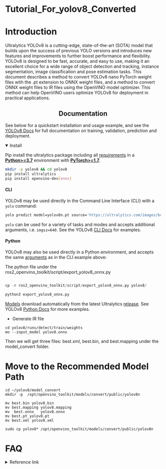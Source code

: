 # Tutorial_For_yolov8_Converted

# Introduction
Ultralytics YOLOv8 is a cutting-edge, state-of-the-art (SOTA) model that builds upon the success of previous YOLO versions and introduces new features and improvements to further boost performance and flexibility.
YOLOv8 is designed to be fast, accurate, and easy to use, making it an excellent choice for a wide range of object detection and tracking, instance segmentation,
image classification and pose estimation tasks.
This document describes a method to convert YOLOv8 nano PyTorch weight files with the .pt extension to ONNX weight files, and a method to convert ONNX weight files to IR 
files using the OpenVINO model optimizer. This method can help OpenVINO users optimize YOLOv8 for deployment in practical applications.

## <div align="center">Documentation</div>

See below for a quickstart installation and usage example, and see the [YOLOv8 Docs](https://docs.ultralytics.com) for full documentation on training, validation, prediction and deployment.

<details open>
<summary>Install</summary>


Pip install the ultralytics package including all [requirements](https://github.com/ultralytics/ultralytics/blob/main/requirements.txt) in a [**Python>=3.7**](https://www.python.org/) environment with [**PyTorch>=1.7**](https://pytorch.org/get-started/locally/).

```bash
mkdir -p yolov8 && cd yolov8
pip install ultralytics
pip install openvino-dev[onnx]
```

 #### CLI

YOLOv8 may be used directly in the Command Line Interface (CLI) with a `yolo` command:

```bash
yolo predict model=yolov8n.pt source='https://ultralytics.com/images/bus.jpg'
```

`yolo` can be used for a variety of tasks and modes and accepts additional arguments, i.e. `imgsz=640`. See the YOLOv8 [CLI Docs](https://docs.ultralytics.com/usage/cli) for examples.

#### Python

YOLOv8 may also be used directly in a Python environment, and accepts the same [arguments](https://docs.ultralytics.com/usage/cfg/) as in the CLI example above:

The python file under the ros2_openvino_toolkit/script/export_yolov8_onnx.py
```python

cp -r ros2_openvino_toolkit/script/export_yolov8_onnx.py yolov8/

python3 export_yolov8_onnx.py

```

[Models](https://github.com/ultralytics/ultralytics/tree/main/ultralytics/models) download automatically from the latest Ultralytics [release](https://github.com/ultralytics/assets/releases). See YOLOv8 [Python Docs](https://docs.ultralytics.com/usage/python) for more examples.

</details>


* Generate IR file
```
cd yolov8/runs/detect/train/weights
mo --input_model yolov8.onnx
```
Then we will get three files: best.xml, best.bin, and best.mapping under the model_convert folder.

# Move to the Recommended Model Path
```
cd ~/yolov8/model_convert
mkdir -p  /opt/openvino_toolkit/models/convert/public/yolov8n

mv best.bin yolov8.bin
mv best.mapping yolov8.mapping
mv  best.onnx   yolov8.onnx
mv best.pt yolov8.pt
mv best.xml yolov8.xml

sudo cp yolov8* /opt/openvino_toolkit/models/convert/public/yolov8n
```

# FAQ

<p>
<details>
<summary>Reference link</summary>

```
https://github.com/ultralytics/ultralytics
```

</details>
</p>
